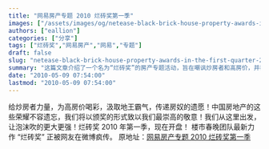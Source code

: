 ```yaml
---
title: "网易房产专题 2010 烂砖奖第一季"
images: ["/assets/images/og/netease-black-brick-house-property-awards-in-the-first-quarter-2010.png"]
authors: ["eallion"]
categories: ["分享"]
tags: ["烂砖奖","网易房产","网易","专题"]
draft: false
slug: "netease-black-brick-house-property-awards-in-the-first-quarter-2010"
summary: "这篇文章介绍了一个名为“烂砖奖”的房产专题活动，旨在嘲讽炒房者和高房价，并表达对房奴的遗愿。该活动由网易房产发起，已在微博上引起网友的疯传。"
date: "2010-05-09 07:54:00"
lastmod: "2010-05-09 07:54:00"
---
```


给炒房者力量，为高房价喝彩，汲取地王霸气，传递房奴的遗愿！中国房地产的这些荣耀不容遗忘，我们将以颁奖的形式致以我们最崇高的敬意！我们从这里出发，让泡沫吹的更大更强！烂砖奖 2010 年第一季，现在开盘！
楼市春晚团队最新力作 “烂砖奖” 正被网友在微博疯传。
原地址：[网易房产专题 2010 烂砖奖第一季](http://gz.house.163.com/special/00873E0R/BlackBrick.html)
